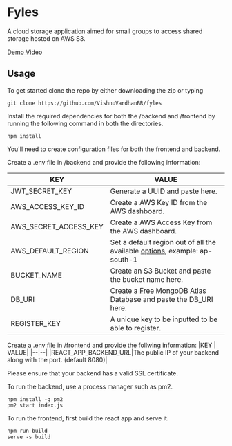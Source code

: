 # Fyles

A cloud storage application aimed for small groups to access shared storage hosted on AWS S3.

[Demo Video](https://youtu.be/jUkETX8oiUo)

## Usage

To get started clone the repo by either downloading the zip or typing 

```
git clone https://github.com/VishnuVardhanBR/fyles
```

Install the required dependencies for both the /backend and /frontend by running the following command in both the directories.

```
npm install
```


You'll need to create configuration files for both the frontend and backend. 

Create a .env file in /backend and provide the following information:

|KEY | VALUE|
|--|--|
|JWT_SECRET_KEY|Generate a UUID and paste here.|
|AWS_ACCESS_KEY_ID|Create a AWS Key ID from the AWS dashboard.|
|AWS_SECRET_ACCESS_KEY|Create a AWS Access Key from the AWS dashboard.|
|AWS_DEFAULT_REGION|Set a default region out of all the available [options](https://www.economize.cloud/resources/aws/regions-zones-map/), example: ap-south-1|
|BUCKET_NAME|Create an S3 Bucket and paste the bucket name here.|
|DB_URI|Create a [Free](https://www.mongodb.com/docs/atlas/tutorial/deploy-free-tier-cluster/) MongoDB Atlas Database and paste the DB_URI here.|
|REGISTER_KEY|A unique key to be inputted to be able to register.|

Create a .env file in /frontend and provide the follwing information:
|KEY | VALUE|
|--|--|
|REACT_APP_BACKEND_URL|The public IP of your backend along with the port. (default 8080)|

Please ensure that your backend has a valid SSL certificate. 

To run the backend, use a process manager such as pm2.
```
npm install -g pm2 
pm2 start index.js
```

To run the frontend, first build the react app and serve it. 

```
npm run build
serve -s build
```

